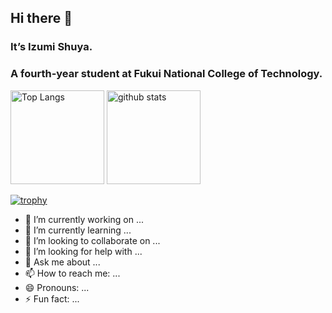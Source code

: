 ## Hi there 👋
### It’s Izumi Shuya.
### A fourth-year student at Fukui National College of Technology.

<p align="left"> 
  <img alt="Top Langs" height="150px" src="https://github-readme-stats.vercel.app/api/top-langs/?username=void2610&layout=compact&show_icons=true&theme=tokyonight" />
  <img alt="github stats" height="150px" src="https://github-readme-stats.vercel.app/api?username=void2610&theme=tokyonight&show_icons=ture" />
</p>

[![trophy](https://github-profile-trophy.vercel.app/?username=void2610&theme=tokyonight)](https://github.com/ryo-ma/github-profile-trophy)


- 🔭 I’m currently working on ...
- 🌱 I’m currently learning ...
- 👯 I’m looking to collaborate on ...
- 🤔 I’m looking for help with ...
- 💬 Ask me about ...
- 📫 How to reach me: ...
- 😄 Pronouns: ...
- ⚡ Fun fact: ...
